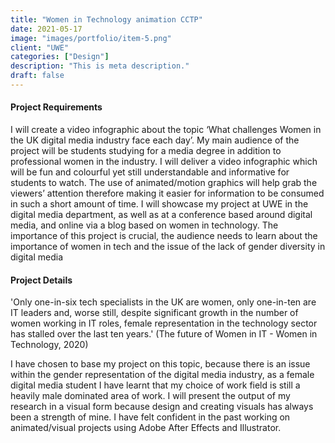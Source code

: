 ```yaml
---
title: "Women in Technology animation CCTP"
date: 2021-05-17
image: "images/portfolio/item-5.png"
client: "UWE"
categories: ["Design"]
description: "This is meta description."
draft: false
---
```


#### Project Requirements

I will create a video infographic about the topic ‘What challenges Women in the
UK digital media industry face each day’. My main audience of the project will
be students studying for a media degree in addition to professional women in the
industry. I will deliver a video infographic which will be fun and colourful yet still
understandable and informative for students to watch. The use of
animated/motion graphics will help grab the viewers’ attention therefore making
it easier for information to be consumed in such a short amount of time. I will
showcase my project at UWE in the digital media department, as well as at a
conference based around digital media, and online via a blog based on women in
technology. The importance of this project is crucial, the audience needs to learn
about the importance of women in tech and the issue of the lack of gender
diversity in digital media


#### Project Details

'Only one-in-six tech specialists in the UK are women, only one-in-ten are IT leaders and,
worse still, despite significant growth in the number of women working in IT roles, female
representation in the technology sector has stalled over the last ten years.' (The future of
Women in IT - Women in Technology, 2020)

I have chosen to base my project on this topic, because there is an issue within the
gender representation of the digital media industry, as a female digital media
student I have learnt that my choice of work field is still a heavily male dominated
area of work. I will present the output of my research in a visual form because
design and creating visuals has always been a strength of mine. I have felt
confident in the past working on animated/visual projects using Adobe After
Effects and Illustrator. 
